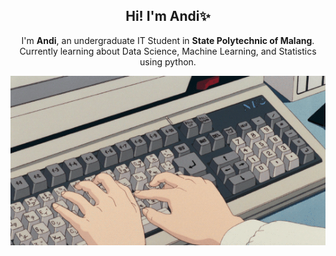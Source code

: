 <h2 align='center'>
   Hi! I'm Andi✨
</h2>

<p align='center'>
   I'm <b>Andi</b>, an undergraduate IT Student in <b>State Polytechnic of Malang</b>. Currently learning about Data Science, Machine Learning, and Statistics using python.
</p>

<p align='center'>
  <img src='./Assets/keyboard.gif'>
</p>

